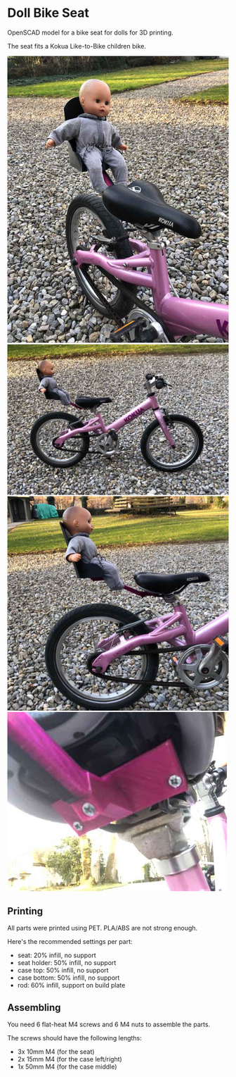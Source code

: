 # Doll Bike Seat

OpenSCAD model for a bike seat for dolls for 3D printing.

The seat fits a Kokua Like-to-Bike children bike.

![Front](pictures/front.jpg)
![Full](pictures/side_full.jpg)
![Side](pictures/side.jpg)
![Holder](pictures/mount.jpg)

## Printing

All parts were printed using PET. PLA/ABS are not strong enough.

Here's the recommended settings per part:

- seat: 20% infill, no support
- seat holder: 50% infill, no support
- case top: 50% infill, no support
- case bottom: 50% infill, no support
- rod: 60% infill, support on build plate

## Assembling

You need 6 flat-heat M4 screws and 6 M4 nuts to assemble the parts.

The screws should have the following lengths:

- 3x 10mm M4 (for the seat)
- 2x 15mm M4 (for the case left/right)
- 1x 50mm M4 (for the case middle)
